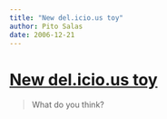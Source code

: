 ```yaml
---
title: "New del.icio.us toy"
author: Pito Salas
date: 2006-12-21
---
```

# [New del.icio.us toy](None)



>
> What do you think?


